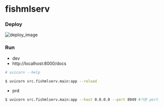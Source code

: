 # fishmlserv

### Deploy                                                                         
![deploy_image](https://github.com/user-attachments/assets/d9a3fb4b-672b-47d0-b789-828ac05621b8)

### Run

- dev
- http://localhost:8000/docs
```bash
# uvicorn --help

$ uvicorn src.fishmlserv.main:app --reload
```

- prd
```bash
$ uvicorn src.fishmlserv.main:app --host 0.0.0.0 --port 8949 #기본 port는 8000
```
